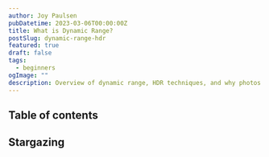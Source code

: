 ```yaml
---
author: Joy Paulsen
pubDatetime: 2023-03-06T00:00:00Z
title: What is Dynamic Range?
postSlug: dynamic-range-hdr
featured: true
draft: false
tags:
  - beginners
ogImage: ""
description: Overview of dynamic range, HDR techniques, and why photos of sunsets never look as good as the real thing!
---
```


## Table of contents

## Stargazing

